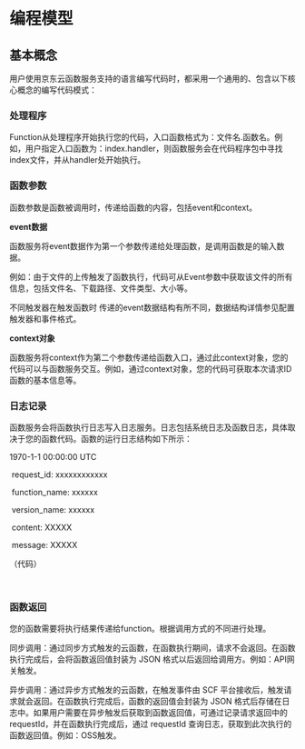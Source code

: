 # 编程模型

## 基本概念

用户使用京东云函数服务支持的语言编写代码时，都采用一个通用的、包含以下核心概念的编写代码模式：

 
### 处理程序

Function从处理程序开始执行您的代码，入口函数格式为：文件名.函数名。例如，用户指定入口函数为：index.handler，则函数服务会在代码程序包中寻找index文件，并从handler处开始执行。

 
### 函数参数

函数参数是函数被调用时，传递给函数的内容，包括event和context。

 

**event数据**

函数服务将event数据作为第一个参数传递给处理函数，是调用函数是的输入数据。

例如：由于文件的上传触发了函数执行，代码可从Event参数中获取该文件的所有信息，包括文件名、下载路径、文件类型、大小等。

不同触发器在触发函数时 传递的event数据结构有所不同，数据结构详情参见配置触发器和事件格式。



**context对象**

函数服务将context作为第二个参数传递给函数入口，通过此context对象，您的代码可以与函数服务交互。例如，通过context对象，您的代码可获取本次请求ID函数的基本信息等。



### 日志记录

函数服务会将函数执行日志写入日志服务。日志包括系统日志及函数日志，具体取决于您的函数代码。函数的运行日志结构如下所示：

  1970-1-1 00:00:00 UTC 

​    request_id: xxxxxxxxxxxx

​    function_name: xxxxxx

​    version_name: xxxxxx

​    content:  XXXXX

​    message: XXXXX   

 

（代码）

​                                                  



### 函数返回

您的函数需要将执行结果传递给function。根据调用方式的不同进行处理。

同步调用：通过同步方式触发的云函数，在函数执行期间，请求不会返回。在函数执行完成后，会将函数返回值封装为 JSON 格式以后返回给调用方。例如：API网关触发。

异步调用：通过异步方式触发的云函数，在触发事件由 SCF 平台接收后，触发请求就会返回。在函数执行完成后，函数的返回值会封装为 JSON 格式后存储在日志中。如果用户需要在异步触发后获取到函数返回值，可通过记录请求返回中的 requestId，并在函数执行完成后，通过 requestId 查询日志，获取到此次执行的函数返回值。例如：OSS触发。
